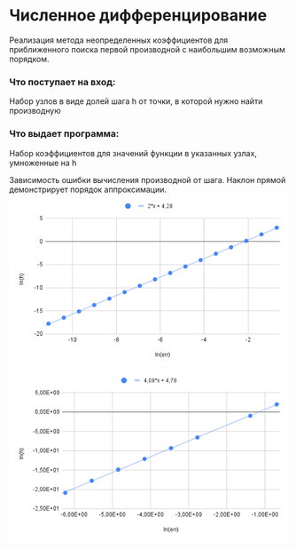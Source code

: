 # Численное дифференцирование
Реализация метода неопределенных коэффициентов для приближенного поиска первой производной с наибольшим возможным порядком.

### Что поступает на вход:
Набор узлов в виде долей шага h от точки, в которой нужно найти производную

### Что выдает программа:
Набор коэффициентов для значений функции в указанных узлах, умноженные на h

Зависимость ошибки вычисления производной от шага. Наклон прямой демонстрирует порядок аппроксимации.
![Screenshot](pics/chart%202.png)
![Screenshot](pics/chart.png)
